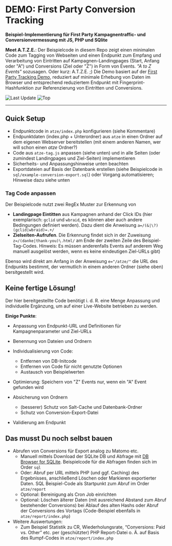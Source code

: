 # DEMO: First Party Conversion Tracking
**Beispiel-Implementierung für First Party Kampagnentraffic- und Conversionvermessung mit JS, PHP und SQlite** 

**Meet A.T.Z.E.**: Der Beispielcode in diesem Repo zeigt einen minimalen Code zum Tagging von Webseiten und einen Endpunkt zum Empfang und Verarbeitung von Eintritten auf Kampagnen-Landingpages (Start, Anfang oder "A") und Conversions (Ziel oder "Z") in Form von Events. *"A to Z Events"* sozusagen. Oder kurz: A.T.Z.E. ;) Die Demo basiert auf der [First Party Tracking Demo](https://github.com/mbaersch/first-party-demo), reduziert auf minimale Erhebung von Daten im Browser und entsprechend reduziertem Endpunkt mit Fingerprint-Hashfunktion zur Referenzierung von Eintritten und Conversions. 

![Last Update](https://img.shields.io/github/last-commit/mbaersch/campaign-events-demo) ![Top](https://img.shields.io/github/languages/top/mbaersch/campaign-events-demo)

--- 

## Quick Setup 
- Endpunktcode in `atze/index.php` konfigurieren (siehe Kommentare)
- Endpunktdaten (index.php + Unterordner) aus `atze` in einen Ordner auf dem eigenen Webserver bereitstellen (mit einem anderen Namen, wer will schon einen *atze* Ordner?)
- Code aus `atze-tag.js` anpassen (siehe unten) und in alle Seiten (oder zumindest Landingpages und Ziel-Seiten) implementieren
- Sicherheits- und Anpassungshinweise unten beachten
- Exportdateien auf Basis der Datenbank erstellen (siehe Beispielcode in `sql/example-conversion-export.sql`) oder Vorgang automatisieren; Hinweise dazu siehe unten

### Tag Code anpassen
Der Beispielcode nutzt zwei RegEx Muster zur Erkennung von 
- **Landingpage Eintitten** aus Kampagnen anhand der Click IDs (hier exemplarisch: `gclid` und `wbraid`, es können aber auch andere Bedingungen definiert werden). Dazu dient die Anweisung `a=/(&|\?)(gclid|wbraid)=.+/` 
- **Zielseiten-Aufrufen**. Die Erkennung findet sich in der Zuweisung `z=/(danke|thank-you)\.html/` am Ende der zweiten Zeile des Beispiel-Tag-Codes. Hinweis: Es müssen anderenfalls Events auf anderem Weg manuell ausgelöst werden, wenn es keine eindeutigen Ziel-URLs gibt)  

Ebenso wird direkt am Anfang in der Anweisung `e="/atze/"` die URL des Endpunkts bestimmt, der vermutlich in einem anderen Ordner (siehe oben) bersitgestellt wird. 

## Keine fertige Lösung!
Der hier bereitgestellte Code benötigt i. d. R. eine Menge Anpassung und individuelle Ergänzung, um auf einer Live-Website betrieben zu werden. 

**Einige Punkte**: 
- Anpassung von Endpunkt-URL und Definitionen für Kampagnenparameter und Ziel-URLs
- Benennung von Dateien und Ordnern
- Individualisierung von Code: 
  - Entfernen von DB-Initcode
  - Entfernen von Code für nicht genutzte Optionen
  - Austausch von Beispielwerten
 - Optimierung: Speichern von "Z" Events nur, wenn ein "A" Event gefunden wird 
  
- Absicherung von Ordnern
  - (besserer) Schutz von Salt-Cache und Datenbank-Ordner
  - Schutz von Conversion-Export-Datei
- Validierung am Endpunkt  

## Das musst Du noch selbst bauen
- Abrufen von Conversions für Export analog zu Matomo etc. 
  - Manuell mittels Download der SQLite DB und Abfrage mit [DB Browser for SQLite](https://sqlitebrowser.org/). Beispielcode für die Abfragen finden sich im Order `sql`
  - Oder: Abruf per URL mittels PHP (und ggf. Caching) des Ergebnisses, anschließend Löschen oder Markieren exportierter Daten. SQL Beispiel-Code als Startpunkt zum Abruf im Order `atze/report`
  - Optional: Bereinigung als Cron Job einrichten 
  - Optional: Löschen älterer Daten (mit ausreichend Abstand zum Abruf bestehender Conversions) bei Ablauf des alten Hashs oder Abruf der Conversions des Vortags (Code-Beispiel ebenfalls in `atze/report/index.php`)
- Weitere Auswertungen: 
  - Zum Beispiel Statistik zu CR, Wiederholungsrate, “Conversions: Paid vs. Other” etc. per (geschützter) PHP Report-Datei o. Ä. auf Basis des Rumpf-Codes in `atze/report/index.php`
